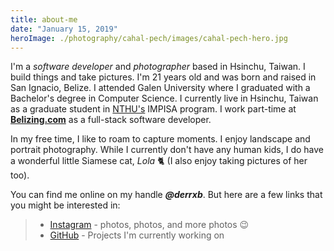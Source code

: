 ```yaml
---
title: about-me
date: "January 15, 2019"
heroImage: ./photography/cahal-pech/images/cahal-pech-hero.jpg
---
```


I'm a *software developer* and *photographer* based in Hsinchu, Taiwan. I build things and take pictures.
I'm 21 years old and was born and raised in San Ignacio, Belize.
I attended Galen University where I graduated with a Bachelor's degree in Computer Science.
I currently live in Hsinchu, Taiwan as a graduate student in [NTHU's](http://nthu-en.web.nthu.edu.tw/) IMPISA program.
I work part-time at [**Belizing.com**](https://belizing.com) as a full-stack software developer.

In my free time, I like to roam to capture moments. I enjoy landscape and portrait photography. While I currently don't have any human kids, I do have a wonderful little Siamese cat, *Lola* 🐈 (I also enjoy taking pictures of her too).

You can find me online on my handle ***@derrxb***. But here are a few links that you might be interested in:

> * [Instagram](https://instagram.com/derrxb) - photos, photos, and more photos 😉
> * [GitHub](https://github.com/derrxb) - Projects I'm currently working on
